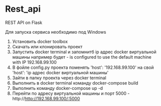 # Rest_api
REST API on Flask

Для запуска сервиса необходимо под Windows

1. Установить docker toolbox
2. Скачать или клонировать проект
3. Запустить docker terminal и запомнитб ip адрес docker виртуальной машины например будет - is configured to use the default machine with IP 192.168.99.100
4. В фойле config.py проекта поменять 'host': '192.168.99.100' на свой 'host': 'ip адрес docker виртуальной машины'
5. Зайти в папку проекта через docker terminal
6. Выполнить в docker terminal команду  docker-compose build
7. Выполнить команду  docker-compose up -d
8. Перейти по адресу виртуальной машины и порт 5000 - http://http://192.168.99.100/:5000